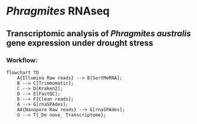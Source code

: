 # _Phragmites_ RNAseq
## Transcriptomic analysis of _Phragmites australis_ gene expression under drought stress

### Workflow:

```mermaid
flowchart TD
    A{Illumina Raw reads} --> B[SortMeRNA];
    B --> C[Trimmomatic];
    C --> D[Kraken2];
    D --> E[FastQC];
    D --> F{Clean reads};
    A --> G[rnaSPAdes];
    AA{Nanopore Raw reads} --> G[rnaSPAdes];
    G --> T{_De novo_ Transcriptome};
    
```
